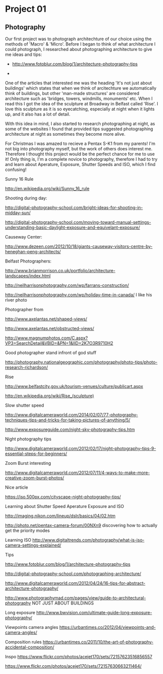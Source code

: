 Project 01
==========


Photography
-----------


Our first project was to photograph architechture of our choice using the methods of 'Macro' & 'Micro'. Before I began to think of what architecture I could photograph, I researched about photographing architecture to give me ideas and tips:


* http://www.fotoblur.com/blog/1/architecture-photography-tips

* 

One of the articles that interested me was the heading 'It's not just about buildings' which states that when we think of arcitechture we automatically think of buildings, but other 'man-made structures' are considered architecture such as 'bridges, towers, windmills, monuments' etc. When I read this I got the idea of the sculpture at Broadway in Belfast called 'Rise'. I love this sculpture as it is so eyecatching, especially at night when it lights up, and it also has a lot of detail.

With this idea in mind, I also started to research photographing at night, as some of the websites I found that provided tips suggested photographing architecture at night as sometimes they become more alive.

For Christmas I was amazed to recieve a Pentax S-K1 from my parents! I'm not big into photography myself, but the work of others does interest me. Therefore I thought this project would be the perfect chance for me to use it! Only thing is, I'm a complete novice to photography, therefore I had to try and learn about Aperature, Exposure, Shutter Speeds and ISO, which I find confusing!




Sunny 16 Rule

http://en.wikipedia.org/wiki/Sunny_16_rule


Shooting during day:

http://digital-photography-school.com/bright-ideas-for-shooting-in-midday-sun/

http://digital-photography-school.com/moving-toward-manual-settings-understanding-basic-daylight-exposure-and-equivelant-exposure/


Causeway Center:

http://www.dezeen.com/2012/10/18/giants-causeway-visitors-centre-by-heneghan-peng-architects/

Belfast Photographers:

http://www.brianmorrison.co.uk/portfolio/architecture-landscapes/index.html

http://neilharrisonphotography.com/wp/farrans-construction/

http://neilharrisonphotography.com/wp/holiday-time-in-canada/ I like his river photo

Photographer from 

http://www.axelantas.net/shaped-views/

http://www.axelantas.net/obstructed-views/

http://www.magnumphotos.com/C.aspx?VP3=SearchDetail&VBID=&PN=1&IID=2K7O3R9710H2

Good photographer stand infront of god stuff

http://photography.nationalgeographic.com/photography/photo-tips/photo-research-richardson/

Rise

http://www.belfastcity.gov.uk/tourism-venues/culture/publicart.aspx

http://en.wikipedia.org/wiki/Rise_(sculpture)


Slow shutter speed

http://www.digitalcameraworld.com/2014/02/07/77-photography-techniques-tips-and-tricks-for-taking-pictures-of-anything/5/

http://www.exposureguide.com/night-sky-photography-tips.htm

Night photography tips


http://www.digitalcameraworld.com/2012/02/17/night-photography-tips-9-essential-steps-for-beginners/

Zoom Burst interesting

http://www.digitalcameraworld.com/2012/07/11/4-ways-to-make-more-creative-zoom-burst-photos/


Nice article

https://iso.500px.com/cityscape-night-photography-tips/


Learning about Shutter Speed Aperature Exposure and ISO

http://imaging.nikon.com/lineup/dslr/basics/04/02.htm

http://photo.net/pentax-camera-forum/00NXn9 discovering how to actually get the priority modes

Learning ISO http://www.digitaltrends.com/photography/what-is-iso-camera-settings-explained/

Tips

http://www.fotoblur.com/blog/1/architecture-photography-tips

http://digital-photography-school.com/photographing-architecture/

http://www.digitalcameraworld.com/2012/04/24/16-tips-for-abstract-architecture-photography/

http://www.photographymad.com/pages/view/guide-to-architectural-photography NOT JUST ABOUT BUILDINGS

Long exposure http://www.bwvision.com/ultimate-guide-long-exposure-photography/

Viewpoints camera angles https://urbantimes.co/2012/04/viewpoints-and-camera-angles/

Composition rules https://urbantimes.co/2011/10/the-art-of-photography-accidental-composition/


Inspo https://www.flickr.com/photos/acejet170/sets/72157623516856557

https://www.flickr.com/photos/acejet170/sets/72157630663211464/